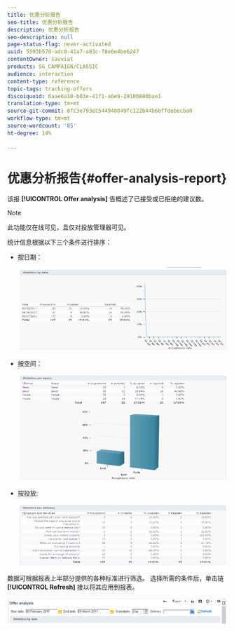 ```yaml
---
title: 优惠分析报告
seo-title: 优惠分析报告
description: 优惠分析报告
seo-description: null
page-status-flag: never-activated
uuid: 5593b570-adc0-41a7-a83c-f8e6e4be6247
contentOwner: sauviat
products: SG_CAMPAIGN/CLASSIC
audience: interaction
content-type: reference
topic-tags: tracking-offers
discoiquuid: 6aae6a10-b03e-41f1-a6e9-29100800bae1
translation-type: tm+mt
source-git-commit: 8fc3e793ec544948049fc122b44b6bffdebecba0
workflow-type: tm+mt
source-wordcount: '85'
ht-degree: 14%

---
```



# 优惠分析报告{#offer-analysis-report}

该报 **[!UICONTROL Offer analysis]** 告概述了已接受或已拒绝的建议数。

>[!NOTE]
>
>此功能仅在线可见，且仅对投放管理器可见。

统计信息根据以下三个条件进行排序：

* 按日期：

   ![](assets/offer_report_perdate.png)

* 按空间：

   ![](assets/offer_report_perspaces.png)

* 按投放:

   ![](assets/offer_report_perdeliveries.png)

数据可根据报表上半部分提供的各种标准进行筛选。 选择所需的条件后，单击链 **[!UICONTROL Refresh]** 接以将其应用到报表。

![](assets/offer_report_criteria.png)

